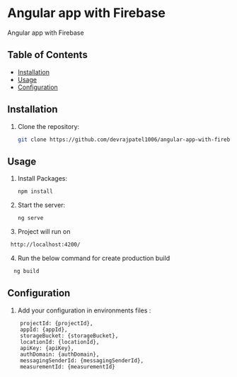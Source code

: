 # Angular app with Firebase

Angular app with Firebase

## Table of Contents

- [Installation](#installation)
- [Usage](#usage)
- [Configuration](#configuration)

## Installation

1. Clone the repository:

   ```bash
   git clone https://github.com/devrajpatel1006/angular-app-with-firebase
   ```

## Usage

1. Install Packages:

   ```bash
   npm install
   ```

2. Start the server:

   ```bash
   ng serve
   ```

3. Project will run on

```bash
 http://localhost:4200/
```

4. Run the below command for create production build

```bash
  ng build
```

## Configuration

1.  Add your configuration in environments files :

```
    projectId: {projectId},
    appId: {appId},
    storageBucket: {storageBucket},
    locationId: {locationId},
    apiKey: {apiKey},
    authDomain: {authDomain},
    messagingSenderId: {messagingSenderId},
    measurementId: {measurementId}

```
